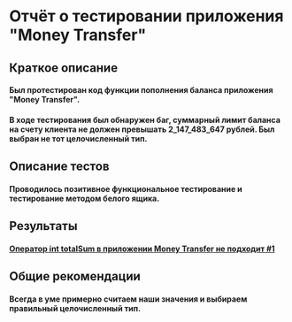 # Отчёт о тестировании приложения "Money Transfer"

## Краткое описание

#### Был протестирован код функции пополнения баланса приложения "Money Transfer". 
#### В ходе тестирования был обнаружен баг, суммарный лимит баланса на счету клиента не должен превышать 2_147_483_647 рублей. Был выбран не тот целочисленный тип.

## Описание тестов

#### Проводилось позитивное функциональное тестирование и тестирование методом белого ящика.

## Результаты

#### [Оператор int totalSum в приложении Money Transfer не подходит #1](https://github.com/Diana-QA/Money-Transfer/issues/1)

## Общие рекомендации

#### Всегда в уме примерно считаем наши значения и выбираем правильный целочисленный тип.
